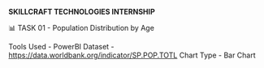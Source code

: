 ****SKILLCRAFT TECHNOLOGIES INTERNSHIP**** 
 
 📊 TASK 01 - Population Distribution by Age

 Tools Used - PowerBI
 Dataset - https://data.worldbank.org/indicator/SP.POP.TOTL
 Chart Type - Bar Chart
